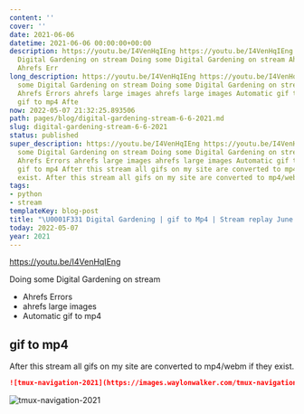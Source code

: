 ```yaml
---
content: ''
cover: ''
date: 2021-06-06
datetime: 2021-06-06 00:00:00+00:00
description: https://youtu.be/I4VenHqIEng https://youtu.be/I4VenHqIEng Doing some
  Digital Gardening on stream Doing some Digital Gardening on stream Ahrefs Errors
  Ahrefs Err
long_description: https://youtu.be/I4VenHqIEng https://youtu.be/I4VenHqIEng Doing
  some Digital Gardening on stream Doing some Digital Gardening on stream Ahrefs Errors
  Ahrefs Errors ahrefs large images ahrefs large images Automatic gif to mp4 Automatic
  gif to mp4 Afte
now: 2022-05-07 21:32:25.893506
path: pages/blog/digital-gardening-stream-6-6-2021.md
slug: digital-gardening-stream-6-6-2021
status: published
super_description: https://youtu.be/I4VenHqIEng https://youtu.be/I4VenHqIEng Doing
  some Digital Gardening on stream Doing some Digital Gardening on stream Ahrefs Errors
  Ahrefs Errors ahrefs large images ahrefs large images Automatic gif to mp4 Automatic
  gif to mp4 After this stream all gifs on my site are converted to mp4/webm if they
  exist. After this stream all gifs on my site are converted to mp4/webm if they exist.
tags:
- python
- stream
templateKey: blog-post
title: "\U0001F331 Digital Gardening | gif to Mp4 | Stream replay June 4, 2021"
today: 2022-05-07
year: 2021
---
```


https://youtu.be/I4VenHqIEng

Doing some Digital Gardening on stream

* Ahrefs Errors
* ahrefs large images
* Automatic gif to mp4

## gif to mp4

After this stream all gifs on my site are converted to mp4/webm if they exist.

``` markdown
![tmux-navigation-2021](https://images.waylonwalker.com/tmux-navigation-2021.gif)
```

![tmux-navigation-2021](https://images.waylonwalker.com/tmux-navigation-2021.gif)